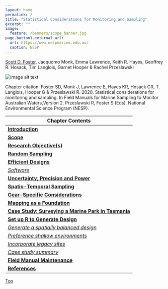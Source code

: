 ```yaml
---
layout: home
permalink: /
title: "Statistical Considerations for Monitoring and Sampling"
excerpt: ""
image:
  feature: /banners/scope_banner.jpg
page.button1.external_url:
  url: https://www.nespmarine.edu.au/
  caption: NESP
---
```


[Scott D. Foster](mailto:scott.foster@csiro.au), Jacquomo Monk, Emma Lawrence, Keith R. Hayes, Geoffrey R. Hosack, Tim Langlois, Garnet Hooper & Rachel Przeslawski

![image alt text](images/Surveydesign.jpg)

Chapter citation:
Foster SD, Monk J, Lawrence E, Hayes KR, Hosack GR, T. Langlois, Hooper G & Przeslawski R. 2020. Statistical considerations for monitoring and sampling. In Field Manuals for Marine Sampling to Monitor Australian Waters,Version 2. Przeslawski R, Foster S (Eds). National Environmental Science Program (NESP).

| Chapter Contents                                                                                                  |
|-------------------------------------------------------------------------------------------------------------------|
|  **[Introduction](https://survey-design-field-manual.github.io/introduction)**                                    | 
|  **[Scope](https://survey-design-field-manual.github.io/scope)**                                                  |                 
|  **[Research Objective(s)](https://survey-design-field-manual.github.io/research-objectives)**                    |
|  **[Random Sampling](https://survey-design-field-manual.github.io/random-sampling)**                              |
|  **[Efficient Designs](https://survey-design-field-manual.github.io/efficient-designs)**                          |
|       _[Software](https://survey-design-field-manual.github.io/efficient-designs#software)_                       |
|  **[Uncertainty, Precision and Power](https://survey-design-field-manual.github.io/uncertainty-precision-power)** |   
|  **[Spatio-Temporal Sampling](https://survey-design-field-manual.github.io/spatio-temporal-sampling)**            |  
|  **[Gear-Specific Considerations](https://survey-design-field-manual.github.io/gear-specific-considerations)**    |    
|  **[Mapping as a Foundation](https://survey-design-field-manual.github.io/mapping-as-a-foundation)**              |                 
|  **[Case Study: Surveying a Marine Park in Tasmania](https://survey-design-field-manual.github.io/case-study)**   | 
|  **[Set up R to Generate Design](https://survey-design-field-manual.github.io/set-up-r-to-generate-design)**      | 
|       _[Generate a spatially balanced design](https://survey-design-field-manual.github.io/set-up-r-to-generate-design#generate-a-spatially-balanced-design)_                       |
|       _[Preference shallow environments](https://survey-design-field-manual.github.io/set-up-r-to-generate-design#preference-shallow-environments)_                       |
|       _[Incorporate legacy sites](https://survey-design-field-manual.github.io/set-up-r-to-generate-design#incorporate-legacy-sites)_                       |
|       _[Case study summary](https://survey-design-field-manual.github.io/set-up-r-to-generate-design#case-study-summary)_                       |
|  **[Field Manual Maintenance](https://survey-design-field-manual.github.io/field-manual-maintenance)**            | 
|  **[References](https://survey-design-field-manual.github.io/references)**                                        |                                            


<a href="#" class="scrollUpButton">Top</a>
